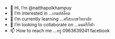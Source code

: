 - 👋 Hi, I’m @natthapolkhampuy
- 👀 I’m interested in ...เกมส์สล็อต
- 🌱 I’m currently learning ...ศรีสะเกษวิทยาลัย
- 💞️ I’m looking to collaborate on ...ดนตรีกีฬา
- 📫 How to reach me ...ทรู 0963639241 facebook

<!---
natthapolkhampuy/natthapolkhampuy is a ✨ special ✨ repository because its `README.md` (this file) appears on your GitHub profile.
You can click the Preview link to take a look at your changes.
--->
